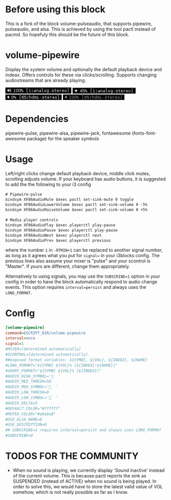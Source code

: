 # Before using this block

This is a fork of the block volume-pulseaudio, that supports pipewire,
pulseaudio, and alsa. This is achieved by using the tool pactl instead of pacmd.
So hopefuly this should be the future of this block.

# volume-pipewire

Display the system volume and
optionally the default playback device and indeax.
Offers controls for these via clicks/scrolling.
Supports changing audiostreams that are already playing.

![](volume-pipewire-high.png)
![](volume-pipewire-med.png)
![](volume-pipewire-low.png)
![](volume-pipewire-mute.png)

# Dependencies

pipewire-pulse, pipewire-alsa, pipewire-jack, fontawesome (fonts-font-awesome package) for the speaker symbols

# Usage

Left/right clicks change default playback device, middle click mutes, scrolling
adjusts volume. If your keyboard has audio buttons, it is suggested to add the
the following to your i3 config

```
# Pipewire-pulse
bindsym XF86AudioMute $exec pactl set-sink-mute 0 toggle
bindsym XF86AudioLowerVolume $exec pactl set-sink-volume 0 -5%
bindsym XF86AudioRaiseVolume $exec pactl set-sink-volume 0 +5%

# Media player controls
bindsym XF86AudioPlay $exec playerctl play-pause
bindsym XF86AudioPause $exec playerctl play-pause
bindsym XF86AudioNext $exec playerctl next
bindsym XF86AudioPrev $exec playerctl previous
```

where the number `1` in `-RTMIN+1` can be replaced to another signal number,
as long as it agrees what you put for `signal=` in your i3blocks config.
The previous lines also assume your mixer is "pulse" and your scontrol is "Master".
If yours are different, change them appropriately.

Alternatively to using signals, you may use the `SUBSCRIBE=1` option in your config in order to have the block
automatically respond to audio change events. This option requires `interval=persist`
and always uses the `LONG_FORMAT`.

# Config

```INI
[volume-pipewire]
command=$SCRIPT_DIR/volume-pipewire
interval=once
signal=1
#MIXER=[determined automatically]
#SCONTROL=[determined automatically]
##exposed format variables: ${SYMB}, ${VOL}, ${INDEX}, ${NAME}
#LONG_FORMAT="${SYMB} ${VOL}% [${INDEX}:${NAME}]"
#SHORT_FORMAT="${SYMB} ${VOL}% [${INDEX}]"
#AUDIO_HIGH_SYMBOL='  '
#AUDIO_MED_THRESH=50
#AUDIO_MED_SYMBOL='  '
#AUDIO_LOW_THRESH=0
#AUDIO_LOW_SYMBOL='  '
#AUDIO_DELTA=5
#DEFAULT_COLOR="#ffffff"
#MUTED_COLOR="#a0a0a0"
#USE_ALSA_NAME=0
#USE_DESCRIPTION=0
## SUBSCRIBE=1 requires interval=persist and always uses LONG_FORMAT
#SUBSCRIBE=0
```

# TODOS FOR THE COMMUNITY

* When no sound is playing, we currently display 'Sound inactive' instead of the current volume. This is because pactl reports the sink as SUSPENDED (instead of ACTIVE) when no sound is being played. In order to solve this, we would have to store the latest valid value of VOL somehow, which is not really possible as far as I know.
